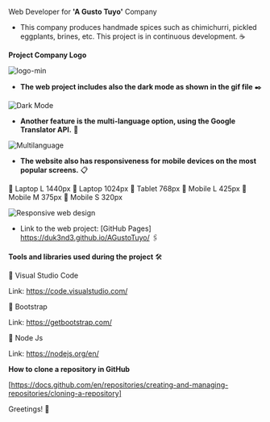 Web Developer for **'A Gusto Tuyo'** Company 


- This company produces handmade spices such as chimichurri, pickled eggplants, brines, etc. This project is in continuous development. ☕

**Project Company Logo**

![logo-min](https://user-images.githubusercontent.com/87254745/133169798-fe7ae8ec-3c70-465c-961a-231b5d86b9f5.jpg)


- **The web project includes also the dark mode as shown in the gif file** ✒️


![Dark Mode](https://user-images.githubusercontent.com/87254745/133006521-44554307-e34c-4da4-b08e-1daf66e15fff.gif)


- **Another feature is the multi-language option, using the Google Translator API.** 🚀


![Multilanguage](https://user-images.githubusercontent.com/87254745/133006620-5017521d-0b0a-49ac-98a1-c1ad00804d85.gif)


- **The website also has responsiveness for mobile devices on the most popular screens.** 📋

📌 Laptop L 1440px
📌 Laptop 1024px
📌 Tablet 768px
📌 Mobile L 425px
📌 Mobile M 375px
📌 Mobile S 320px


![Responsive web design](https://user-images.githubusercontent.com/87254745/133006758-46dab97d-9ece-4662-ac48-6026af607064.gif)


- Link to the web project: [GitHub Pages] https://duk3nd3.github.io/AGustoTuyo/ 🖇️

**Tools and libraries used during the project** 🛠️

🔩 Visual Studio Code 
  
  Link: https://code.visualstudio.com/
  
🔩 Bootstrap 

  Link: https://getbootstrap.com/
 
 🔩 Node Js  

  Link: https://nodejs.org/en/
  
 **How to clone a repository in GitHub**
 
 [https://docs.github.com/en/repositories/creating-and-managing-repositories/cloning-a-repository]
 
 
  
Greetings! 🎁
